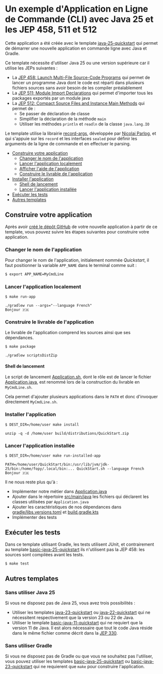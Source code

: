 # Un exemple d'Application en Ligne de Commande (CLI) avec Java 25 et les JEP 458, 511 et 512

Cette application a été créée avec le template [java-25-quickstart](https://github.com/java-cli-apps/java-25-quickstart)
qui permet de démarrer une nouvelle application en commande ligne avec Java et Gradle.

Ce template nécessite d'utiliser Java 25 ou une version supérieure car il utilise les JEPs suivantes :

* La [JEP 458: Launch Multi-File Source-Code Programs](https://openjdk.org/jeps/458) qui permet de lancer un programme
  Java dont le code est réparti dans plusieurs fichiers sources sans avoir besoin de les compiler préalablement
* La [JEP 511: Module Import Declarations](https://openjdk.org/jeps/511) qui permet d'importer tous les packages
  exportés par un module java
* La [JEP 512: Compact Source Files and Instance Main Methods](https://openjdk.org/jeps/512) qui permet de :
    * Se passer de déclaration de classe
    * Simplifier la déclaration de la méthode `main`
    * Utiliser les méthodes `println` et `readln` de la classe `java.lang.IO`

Le template utilise la librairie [record-args](https://github.com/nipafx/record-args), développée par
[Nicolai Parlog](https://nipafx.dev), et qui s'appuie sur les `record` et les interfaces `sealed` pour définir les
arguments de la ligne de commande et en effectuer le parsing.

* [Construire votre application](#construire-votre-application)
    * [Changer le nom de l'application](#changer-le-nom-de-lapplication)
    * [Lancer l'application localement](#lancer-lapplication-localement)
    * [Afficher l'aide de l'application](#afficher-laide-de-lapplication)
    * [Construire le livrable de l'application](#construire-le-livrable-de-lapplication)
* [Installer l'application](#installer-lapplication)
    * [Shell de lancement](#shell-de-lancement)
    * [Lancer l'application installée](#lancer-lapplication-installée)
* [Exécuter les tests](#exécuter-les-tests)
* [Autres templates](#autres-templates)

## Construire votre application

Après avoir [créé le dépôt GitHub](https://github.com/new?template_name=java-25-quickstart&template_owner=java-cli-apps)
de votre nouvelle application à partir de ce template, vous pouvez suivre les étapes suivantes pour construire votre application.

### Changer le nom de l'application

Pour changer le nom de l'application, initialement nommée _Quickstart_, il faut positionner la variable `APP_NAME`
dans le terminal comme suit :

```bash
$ export APP_NAME=MyCmdLine
```

### Lancer l'application localement

```bash
$ make run-app
```

```console
./gradlew run --args="--language French"
Bonjour 🇫🇷
```

### Construire le livrable de l'application

Le livrable de l'application comprend les sources ainsi que ses dépendances.

```bash
$ make package
```

```console
./gradlew scriptsDistZip
```

#### Shell de lancement

Le script de lancement [Application.sh](bin/Application.sh), dont le rôle est de lancer le fichier
[Application.java](src/main/java/Application.java), est renommé lors de la construction du livrable en `MyCmdLine.sh`.

Cela permet d'ajouter plusieurs applications dans le `PATH` et donc d'invoquer directement `MyCmdLine.sh`.

### Installer l'application

```bash
$ DEST_DIR=/home/user make install
```

```console
unzip -q -d /home/user build/distributions/QuickStart.zip
```

### Lancer l'application installée

```bash
$ DEST_DIR=/home/user make run-installed-app
```

```console
PATH=/home/user/QuickStart/bin:/usr/lib/jvm/jdk-25/bin:/home/fopy/.local/bin:... QuickStart.sh --language French
Bonjour 🇫🇷
```

Il ne nous reste plus qu'à :

- Implémenter notre métier dans [Application.java](src/main/java/Application.java)
- Ajouter dans le répertoire [src/main/java](src/main/java) les fichiers qui déclarent les classes utilisées par `Application.java`
- Ajouter les caractéristiques de nos dépendances dans [gradle/libs.versions.toml](gradle/libs.versions.toml) et [build.gradle.kts](build.gradle.kts)
- Implémenter des tests


## Exécuter les tests

Dans ce template utilisant Gradle, les tests utilisent JUnit, et contrairement
au template [basic-java-25-quickstart](https://github.com/java-cli-apps/basic-java-25-quickstart)
ils n'utilisent pas la JEP 458: les sources sont compilées avant les tests.

```bash
$ make test
```

## Autres templates

### Sans utiliser Java 25

Si vous ne disposez pas de Java 25, vous avez trois possibilités :

- Utiliser les templates [java-23-quickstart](https://github.com/java-cli-apps/java-23-quickstart) ou
  [java-22-quickstart](https://github.com/java-cli-apps/java-22-quickstart) qui ne nécessitent
  respectivement que la version 23 ou 22 de Java.
- Utiliser le template [basic-java-11-quickstart](https://github.com/java-cli-apps/basic-java-11-quickstart)
  qui ne requiert que la version 11 de Java. Il est alors nécessaire que tout le code Java réside dans le même fichier
  comme décrit dans la [JEP 330](https://openjdk.org/jeps/330).

### Sans utiliser Gradle

Si vous ne disposez pas de Gradle ou que vous ne souhaitez pas l'utiliser, vous
pouvez utiliser les templates [basic-java-25-quickstart](https://github.com/java-cli-apps/basic-java-25-quickstart)
ou [basic-java-23-quickstart](https://github.com/java-cli-apps/basic-java-23-quickstart)
qui ne requierent que `make` pour construire l'application.
